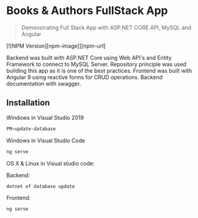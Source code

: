 # Books & Authors FullStack App
> Demonstrating Full Stack App with ASP.NET CORE API, MySQL and Angular

[![NPM Version][npm-image]][npm-url]

Backend was built with ASP.NET Core using Web API's and Entity Framework to connect to MySQL Server. Repository principle was used building this app as it is one of the best practices. 
Frontend was built with Angular 9 using reactive forms for CRUD operations.
Backend documentation with swagger.

## Installation

Windows in Visual Studio 2019

```sh
PM>update-database
```
Windows in Visual Studio Code

```sh
ng serve
```

OS X & Linux in Visual studio code:

Backend:
```sh
dotnet ef database update
```

Frontend:
```sh
ng serve
```
